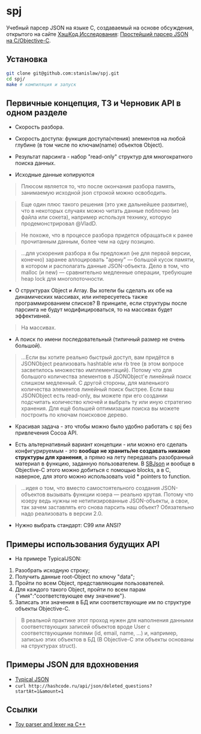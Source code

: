 # spj

Учебный парсер JSON на языке C, создаваемый на основе обсуждения, открытого на сайте [ХэшКод.Исследования](http://hashcode.ru/research/): [Простейший парсер JSON на C/Objective-C](http://hashcode.ru/research/291943/%D0%BF%D1%80%D0%BE%D1%81%D1%82%D0%B5%D0%B9%D1%88%D0%B8%D0%B9-%D0%BF%D0%B0%D1%80%D1%81%D0%B5%D1%80-json-%D0%BD%D0%B0-c-objective-c).  

## Установка

```bash
git clone git@github.com:stanislaw/spj.git
cd spj/
make # компиляция и запуск
```

## Первичные концепция, ТЗ и Черновик API в одном разделе

* Скорость разбора.
* Скорость доступа: функция доступа(чтения) элементов на любой глубине (в том числе по ключам(name) объектов Object).

* Результат парсинга - набор "read-only" структур для многократного поиска данных.

* Исходные данные копируются 

> Плюсом является то, что после окончания разбора память, занимаемую исходной json строкой можно освободить.

> Еще один плюс такого решения (это уже дальнейшее развитие), что в
некоторых случаях можно читать данные поблочно (из файла или сокета),
например используя технику, которую продемонстрировал @VladD.

> Не похоже, что в процессе разбора придется обращаться к ранее
прочитанным данным, более чем на одну позицию.

> ...для ускорения разбора я бы предложил (не для первой версии,
конечно) заранее аллоцировать "арену" — большой кусок памяти, в котором
и располагать данные JSON-объекта. Дело в том, что malloc (и new) —
сравнительно медленные операции, требующие heap lock для
многопоточности.

* О структурах Object и Array. Вы хотели бы сделать их обе на динамических массивах, или интересуетесь также программированием списков? В принципе, если структуры после парсинга не будут модифицироваться, то на массивах будет эффективней.

> На массивах.

* А поиск по имени последовательный (типичный размер не очень большой).

> ...Если вы хотите реально быстрый доступ, вам придётся в JSONObject
реализовать hashtable или rb tree (в этом вопросе засветилось множество
имплементаций). Потому что для большого количества элементов в
JSONObject'е линейный поиск слишком медленный. С другой стороны, для
маленького количества элементов линейный поиск быстрее. Если ваш
JSONObject есть read-only, вы можете при его создании подсчитать
количество ключей и выбрать ту или иную стратегию хранения. Для ещё
большей оптимизации поиска вы можете построить по ключам поисковое
дерево.

* Красивая задача - это чтобы можно было удобно работать с spj без привлечения Cocoa API.

* Есть альтернативный вариант концепции - или можно его сделать конфигурируемым - это __вообще не хранить/не создавать никакие структуры для хранения__, а прямо на лету передавать разобранный материал в функцию, заданную пользователем. В [SBJson](http://cocoadocs.org/docsets/SBJson/4.0.0/Classes/SBJson4Parser.html) и вообще в Objective-C этого можно добиться с помощью blocks, а в C, наверное, для этого можно использовать void * pointers to function.

> ...идея о том, что вместо самостоятельного создания JSON-объектов
вызывать функции юзера — реально крутая. Потому что юзеру ведь нужны не
нетипизированные JSON-объекты, а свои, так зачем заставлять его снова
парсить наш объект? Обязательно надо реализовать в версии 2.0.

* Нужно выбрать стандарт: C99 или ANSI?

## Примеры использования будущих API

* На примере TypicalJSON:

1. Разобрать исходную строку;
2. Получить данные root-Object по ключу "data";
3. Пройти по всем Object, представляющим пользователей.
4. Для каждого такого Object, пройти по всем парам {"имя":"соответствующее ему значение"}.
5. Записать эти значения в БД или соответствующие им по структуре
   объекты Objective-C.

> В реальной практике этот проход нужен для наполнения данными соответствующих записей объектов вроде User с соответствующими полями (id, email, name, ...) и, например, записью этих объектов в БД (В Objective-C эти объекты основаны на структурах struct).

## Примеры JSON для вдохновения

* [Typical JSON](https://github.com/stanislaw/spj/blob/master/TypicalJSON.md)
* `curl http://hashcode.ru/api/json/deleted_questions?startAt=1&amount=1`

## Ссылки

* [Toy parser and lexer на C++](https://github.com/stanislaw/spj/blob/master/ParserAndLexer.md)
 
